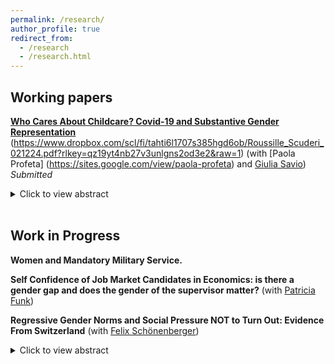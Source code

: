 ```yaml
---
permalink: /research/
author_profile: true
redirect_from:
  - /research
  - /research.html
---
```

## Working papers

  [**Who Cares About Childcare? Covid-19 and Substantive Gender Representation**](https://www.dropbox.com/scl/fi/nju96trouq2uu2hrer784/Marchese_Profeta_Savio_childcare.pdf?rlkey=2muw8sa2lvo3fbdqugghn5eli&dl=0) (https://www.dropbox.com/scl/fi/tahti6l1707s385hgd6ob/Roussille_Scuderi_021224.pdf?rlkey=qz19yt4nb27v3unlgns2od3e2&raw=1) (with [Paola Profeta] (https://sites.google.com/view/paola-profeta) and [Giulia Savio](https://sites.google.com/view/giuliasavioswebpage/home?authuser=0))  <br/>
  _Submitted_
  <details>
  <summary>Click to view abstract</summary>
 Using the Covid-19 pandemic as a natural experiment, we examine gender differences in public funds allocation to childcare in Italy, one of the first countries severely hit by the crisis. We analyze close mixed-gender races in Italian local elections in small municipalities without gender quotas from 2016 to 2023. Our findings show that pre Covid-19 female mayors spent more on childcare than male mayors. However, during the pandemic, the gender gap closed, as male mayors increased spending, a trend that continued post-pandemic. Results are consistent with a change in salience of childcare.
  </details> <br/>
 
## Work in Progress

**Women and Mandatory Military Service.** 

**Self Confidence of Job Market Candidates in Economics: is there a gender gap and does the gender of the supervisor matter?**  (with [Patricia Funk](https://sites.google.com/site/patriciafelicitasfunk/patricia-funks-research-webpage)) <br/>

**Regressive Gender Norms and Social Pressure NOT to Turn Out: Evidence From Switzerland**  (with [Felix Schönenberger](https://sites.google.com/view/felix-schoenenberger/home?authuser=0)) <br/>
 <details>
  <summary>Click to view abstract</summary>
 We assemble an original dataset that matches historical post-electoral survey data in Switzerland with a fine-grained and direct measure for regressive gender norms of political participation: municipality-level ``no’’ vote shares in the 1971 referendum, where Swiss men granted voting rights to Swiss women. We document a significant gender gap in turnout, which is larger in municipalities with more regressive gender norms but closes over time. To disentangle the effect of external social pressure from internalized social norms, we exploit the staggered introduction of postal voting in Swiss cantons as a natural experiment, which provides for the possibility to participate in elections while keeping the act of voting unobserved and thus escaping social sanctions. Using a triple-difference design that compares male and female voters in gender-progressive and gender-regressive municipalities before and after the introduction of postal voting, we isolate the impact of external social pressure on women to abstain from voting. Our results speak to an emergent literature on the causes and consequences of unequal participation, providing the first empirical test if social pressure can \emph{decrease} voter turnout among politically marginalized groups.
  </details> <br/>


